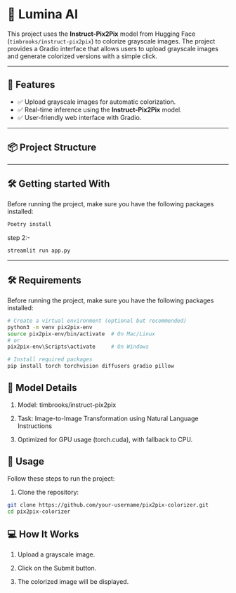 # 🎨 Lumina AI

This project uses the **Instruct-Pix2Pix** model from Hugging Face (`timbrooks/instruct-pix2pix`) to colorize grayscale images. The project provides a Gradio interface that allows users to upload grayscale images and generate colorized versions with a simple click.

---

## 🚀 Features
- ✅ Upload grayscale images for automatic colorization.
- ✅ Real-time inference using the **Instruct-Pix2Pix** model.
- ✅ User-friendly web interface with Gradio.

---

## 📦 Project Structure

---

## 🛠️ Getting started With
Before running the project, make sure you have the following packages installed:

```bash
Poetry install
```
step 2:- 
```bash
streamlit run app.py
```

---

## 🛠️ Requirements
Before running the project, make sure you have the following packages installed:

```bash
# Create a virtual environment (optional but recommended)
python3 -m venv pix2pix-env
source pix2pix-env/bin/activate  # On Mac/Linux
# or
pix2pix-env\Scripts\activate     # On Windows

# Install required packages
pip install torch torchvision diffusers gradio pillow
```
## 📸 Model Details

1. Model: timbrooks/instruct-pix2pix

2. Task: Image-to-Image Transformation using Natural Language Instructions

3. Optimized for GPU usage (torch.cuda), with fallback to CPU.

## 📝 Usage

Follow these steps to run the project:

1. Clone the repository:
```bash
git clone https://github.com/your-username/pix2pix-colorizer.git
cd pix2pix-colorizer
```

## 💻 How It Works
1. Upload a grayscale image.

2. Click on the Submit button.

3. The colorized image will be displayed.
